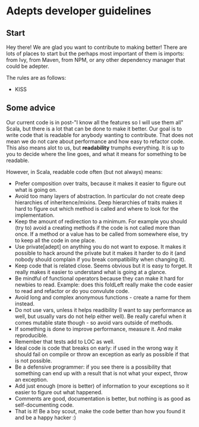 # Adepts developer guidelines

## Start
Hey there! We are glad you want to contribute to making better! There are lots of places to start but the perhaps most important of them is imports: from Ivy, from Maven, from NPM, or any other dependency manager that could be adepter.

The rules are as follows:
- KISS

## Some advice
Our current code is in post-"I know all the features so I will use them all" Scala, but there is a lot that can be done to make it better.
Our goal is to write code that is readable for anybody wanting to contribute. That does not mean we do not care about performance and how easy to refactor code. This also means alot to us, but **readability** trumphs everything. It is up to you to decide where the line goes, and what it means for something to be readable.

However, in Scala, readable code often (but not always) means:
- Prefer composition over traits, because it makes it easier to figure out what is going on. 
- Avoid too many layers of abstraction. In particular do not create deep hierarchies of inheritence/mixins. Deep hierarchies of traits makes it hard to figure out which method is called and where to look for the implementation.
- Keep the amount of redirection to a minimum. For example you should (try to) avoid a creating methods if the code is not called more than once. If a method or a value has to be called from somewhere else, try to keep all the code in one place.
- Use private[adept] on anything you do not want to expose. It makes it possible to hack around the private but it makes it harder to do it (and nobody should complain if you break compatibility when changing it).
- Keep code that is related close. Seems obvious but it is easy to forget. It really makes it easier to understand what is going at a glance.
- Be mindful of functional operators because they can make it hard for newbies to read. Example: does this foldLeft really make the code easier to read and refactor or do you convulute code. 
- Avoid long and complex anonymous functions - create a name for them instead.
- Do not use vars, unless it helps readibility (I want to say performance as well, but usually vars do not help either well). Be really careful when it comes mutable state though - so avoid vars outside of methods.
- If something is done to improve performance, measure it. And make reproducible.
- Remember that tests add to LOC as well.
- Ideal code is code that breaks on early: if used in the wrong way it should fail on compile or throw an exception as early as possible if that is not possible.
- Be a defensive programmer: if you see there is a possibility that something can end up with a result that is not what your expect, throw an exception.
- Add just enough (more is better) of information to your exceptions so it easier to figure out what happened.
- Comments are good, documentation is better,  but nothing is as good as self-documenting code.
- That is it! Be a boy scout, make the code better than how you found it and be a happy hacker :)
